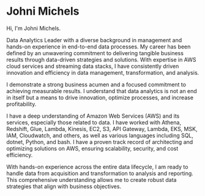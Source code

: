 # Johni Michels

Hi, I'm Johni Michels.

Data Analytics Leader with a diverse background in management and hands-on experience in end-to-end data processes. My career has been defined by an unwavering commitment to delivering tangible business results through data-driven strategies and solutions. With expertise in AWS cloud services and streaming data stacks, I have consistently driven innovation and efficiency in data management, transformation, and analysis.

I demonstrate a strong business acumen and a focused commitment to achieving measurable results. I understand that data analytics is not an end in itself but a means to drive innovation, optimize processes, and increase profitability.

I have a deep understanding of Amazon Web Services (AWS) and its services, especially those related to data. I have worked with Athena, Redshift, Glue, Lambda, Kinesis, EC2, S3, API Gateway, Lambda, EKS, MSK, IAM, Cloudwatch, and others, as well as various languages including SQL, dotnet, Python, and bash. I have a proven track record of architecting and optimizing solutions on AWS, ensuring scalability, security, and cost efficiency.

With hands-on experience across the entire data lifecycle, I am ready to handle data from acquisition and transformation to analysis and reporting. This comprehensive understanding allows me to create robust data strategies that align with business objectives.

